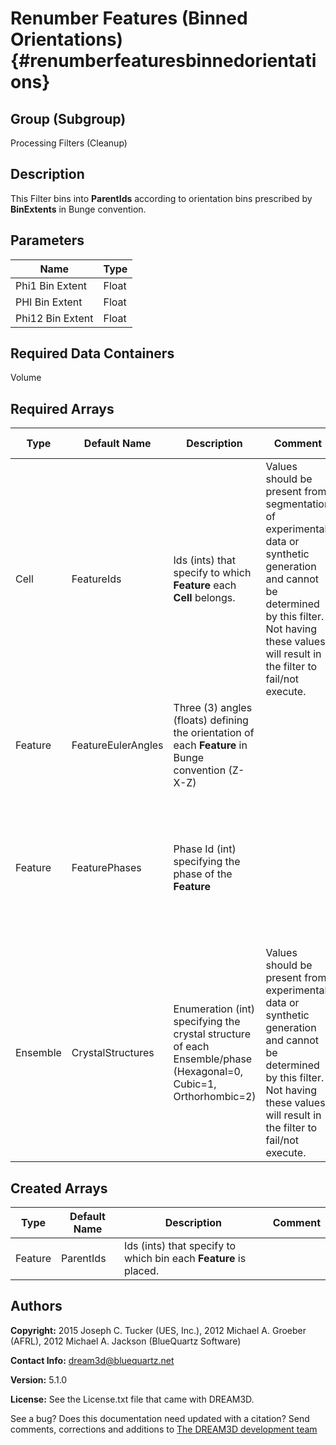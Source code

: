 Renumber Features (Binned Orientations) {#renumberfeaturesbinnedorientations}
======

## Group (Subgroup) ##
Processing Filters (Cleanup)

## Description ##
This Filter bins into **ParentIds** according to orientation bins prescribed by **BinExtents** in Bunge convention.


## Parameters ##
 
| Name | Type |
|------|------|
| Phi1 Bin Extent | Float |
| PHI Bin Extent | Float |
| Phi12 Bin Extent | Float |

## Required Data Containers ##
Volume

## Required Arrays ##

| Type | Default Name | Description | Comment | Filters Known to Create Data |
|------|--------------|-------------|---------|-----|
| Cell | FeatureIds | Ids (ints) that specify to which **Feature** each **Cell** belongs. | Values should be present from segmentation of experimental data or synthetic generation and cannot be determined by this filter. Not having these values will result in the filter to fail/not execute. | Segment Features (Misorientation, C-Axis Misorientation, Scalar) (Reconstruction), Read Dx File (IO), Read Ph File (IO), Pack Primary Phases (SyntheticBuilding), Insert Precipitate Phases (SyntheticBuilding), Establish Matrix Phase (SyntheticBuilding) |
| Feature | FeatureEulerAngles | Three (3) angles (floats) defining the orientation of each **Feature** in Bunge convention (Z-X-Z) |  | Find Average Orientations (Statistics). |
| Feature | FeaturePhases | Phase Id (int) specifying the phase of the **Feature**| | Find Feature Phases (Generic), Read Feature Info File (IO), Pack Primary Phases (SyntheticBuilding), Insert Precipitate Phases (SyntheticBuilding), Establish Matrix Phase (SyntheticBuilding) |
| Ensemble | CrystalStructures | Enumeration (int) specifying the crystal structure of each Ensemble/phase (Hexagonal=0, Cubic=1, Orthorhombic=2) | Values should be present from experimental data or synthetic generation and cannot be determined by this filter. Not having these values will result in the filter to fail/not execute. | Read H5Ebsd File (IO), Read Ensemble Info File (IO), Initialize Synthetic Volume (SyntheticBuilding) |

## Created Arrays ##

| Type | Default Name | Description | Comment |
|------|--------------|-------------|---------|
| Feature | ParentIds | Ids (ints) that specify to which bin each **Feature** is placed. |  |

## Authors ##

**Copyright:** 2015 Joseph C. Tucker (UES, Inc.), 2012 Michael A. Groeber (AFRL), 2012 Michael A. Jackson (BlueQuartz Software)

**Contact Info:** dream3d@bluequartz.net

**Version:** 5.1.0

**License:**  See the License.txt file that came with DREAM3D.




See a bug? Does this documentation need updated with a citation? Send comments, corrections and additions to [The DREAM3D development team](mailto:dream3d@bluequartz.net?subject=Documentation%20Correction)

